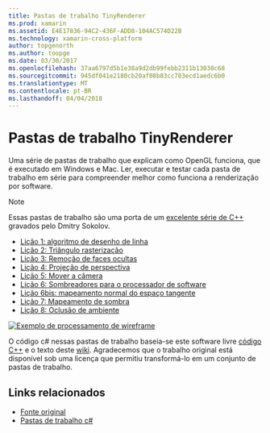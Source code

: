 ```yaml
---
title: Pastas de trabalho TinyRenderer
ms.prod: xamarin
ms.assetid: E4E17836-94C2-436F-ADD8-104AC574D22B
ms.technology: xamarin-cross-platform
author: topgenorth
ms.author: toopge
ms.date: 03/30/2017
ms.openlocfilehash: 37aa6797d5b1e38a9d2db99febb2311b13030c68
ms.sourcegitcommit: 945df041e2180cb20af08b83cc703ecd1aedc6b0
ms.translationtype: MT
ms.contentlocale: pt-BR
ms.lasthandoff: 04/04/2018
---
```

# <a name="tinyrenderer-workbooks"></a>Pastas de trabalho TinyRenderer

Uma série de pastas de trabalho que explicam como OpenGL funciona, que é executado em Windows e Mac. Ler, executar e testar cada pasta de trabalho em série para compreender melhor como funciona a renderização por software.

> [!NOTE]
> Essas pastas de trabalho são uma porta de um [excelente série de C++](https://github.com/ssloy/tinyrenderer/wiki) gravados pelo Dmitry Sokolov.

-    [Lição 1: algoritmo de desenho de linha](https://developer.xamarin.com/workbooks/graphics/tiny-renderer/lesson1.workbook)
-    [Lição 2: Triângulo rasterização](https://developer.xamarin.com/workbooks/graphics/tiny-renderer/lesson2.workbook)
-    [Lição 3: Remoção de faces ocultas](https://developer.xamarin.com/workbooks/graphics/tiny-renderer/lesson3.workbook)
-    [Lição 4: Projeção de perspectiva](https://developer.xamarin.com/workbooks/graphics/tiny-renderer/lesson4.workbook)
-    [Lição 5: Mover a câmera](https://developer.xamarin.com/workbooks/graphics/tiny-renderer/lesson5.workbook)
-    [Lição 6: Sombreadores para o processador de software](https://developer.xamarin.com/workbooks/graphics/tiny-renderer/lesson6.workbook)
-    [Lição 6bis: mapeamento normal do espaço tangente](https://developer.xamarin.com/workbooks/graphics/tiny-renderer/lesson6bis.workbook)
-    [Lição 7: Mapeamento de sombra](https://developer.xamarin.com/workbooks/graphics/tiny-renderer/lesson7.workbook)
-    [Lição 8: Oclusão de ambiente](https://developer.xamarin.com/workbooks/graphics/tiny-renderer/lesson8.workbook)

[![](tinyrenderer-images/tinyrenderer-sml.png "Exemplo de processamento de wireframe")](tinyrenderer-images/tinyrenderer.png#lightbox)

O código c# nessas pastas de trabalho baseia-se este software livre [código C++](https://github.com/ssloy/tinyrenderer) e o texto deste [wiki](https://github.com/ssloy/tinyrenderer/wiki/). Agradecemos que o trabalho original está disponível sob uma licença que permitiu transformá-lo em um conjunto de pastas de trabalho.


## <a name="related-links"></a>Links relacionados

- [Fonte original](https://github.com/ssloy/tinyrenderer/blob/master/README.md)
- [Pastas de trabalho c#](https://github.com/xamarin/Workbooks/tree/master/graphics/tiny-renderer)
